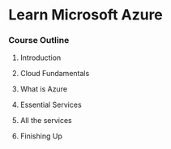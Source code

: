 # Learn Microsoft Azure

### Course Outline

1. Introduction 

1. Cloud Fundamentals 
1. What is Azure 
1. Essential Services 
1. All the services 
1. Finishing Up 
